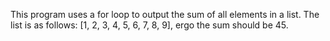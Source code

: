 This program uses a for loop to output the sum of all elements in a list. The list is as follows: [1, 2, 3, 4, 5, 6, 7, 8, 9], ergo the sum should be 45.
